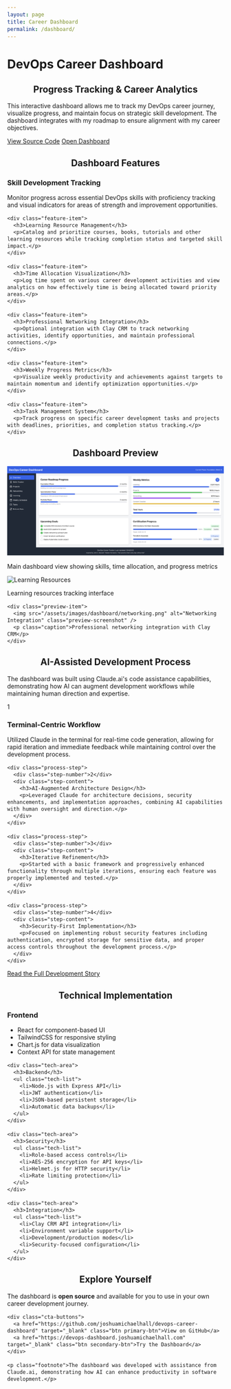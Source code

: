 ```yaml
---
layout: page
title: Career Dashboard
permalink: /dashboard/
---
```


# DevOps Career Dashboard

<div class="content-section with-divider">
  <h2 style="text-align: center;">Progress Tracking & Career Analytics</h2>
  <p class="section-intro-text">This interactive dashboard allows me to track my DevOps career journey, visualize progress, and maintain focus on strategic skill development. The dashboard integrates with my roadmap to ensure alignment with my career objectives.</p>
  
  <div class="dashboard-buttons">
    <a href="https://github.com/joshuamichaelhall/devops-career-dashboard" target="_blank" class="btn primary-btn">View Source Code</a>
    <a href="https://devops-dashboard.joshuamichaelhall.com" target="_blank" class="btn secondary-btn">Open Dashboard</a>
  </div>
</div>

<div class="content-section with-divider">
  <h2 style="text-align: center;">Dashboard Features</h2>
  
  <div class="features-grid">
    <div class="feature-item">
      <h3>Skill Development Tracking</h3>
      <p>Monitor progress across essential DevOps skills with proficiency tracking and visual indicators for areas of strength and improvement opportunities.</p>
    </div>
    
    <div class="feature-item">
      <h3>Learning Resource Management</h3>
      <p>Catalog and prioritize courses, books, tutorials and other learning resources while tracking completion status and targeted skill impact.</p>
    </div>
    
    <div class="feature-item">
      <h3>Time Allocation Visualization</h3>
      <p>Log time spent on various career development activities and view analytics on how effectively time is being allocated toward priority areas.</p>
    </div>
    
    <div class="feature-item">
      <h3>Professional Networking Integration</h3>
      <p>Optional integration with Clay CRM to track networking activities, identify opportunities, and maintain professional connections.</p>
    </div>
    
    <div class="feature-item">
      <h3>Weekly Progress Metrics</h3>
      <p>Visualize weekly productivity and achievements against targets to maintain momentum and identify optimization opportunities.</p>
    </div>
    
    <div class="feature-item">
      <h3>Task Management System</h3>
      <p>Track progress on specific career development tasks and projects with deadlines, priorities, and completion status tracking.</p>
    </div>
  </div>
</div>

<div class="content-section with-divider">
  <h2 style="text-align: center;">Dashboard Preview</h2>
  
  <div class="dashboard-preview">
    <img src="/assets/images/dashboard/dashboard-main.png" alt="DevOps Career Dashboard" class="dashboard-screenshot" />
    <p class="caption">Main dashboard view showing skills, time allocation, and progress metrics</p>
  </div>
  
  <div class="preview-grid">
    <div class="preview-item">
      <img src="/assets/images/dashboard/learning-resources.png" alt="Learning Resources" class="preview-screenshot" />
      <p class="caption">Learning resources tracking interface</p>
    </div>
    
    <div class="preview-item">
      <img src="/assets/images/dashboard/networking.png" alt="Networking Integration" class="preview-screenshot" />
      <p class="caption">Professional networking integration with Clay CRM</p>
    </div>
  </div>
</div>

<div class="content-section with-divider">
  <h2 style="text-align: center;">AI-Assisted Development Process</h2>
  
  <p class="section-intro-text">The dashboard was built using Claude.ai's code assistance capabilities, demonstrating how AI can augment development workflows while maintaining human direction and expertise.</p>
  
  <div class="process-steps">
    <div class="process-step">
      <div class="step-number">1</div>
      <div class="step-content">
        <h3>Terminal-Centric Workflow</h3>
        <p>Utilized Claude in the terminal for real-time code generation, allowing for rapid iteration and immediate feedback while maintaining control over the development process.</p>
      </div>
    </div>
    
    <div class="process-step">
      <div class="step-number">2</div>
      <div class="step-content">
        <h3>AI-Augmented Architecture Design</h3>
        <p>Leveraged Claude for architecture decisions, security enhancements, and implementation approaches, combining AI capabilities with human oversight and direction.</p>
      </div>
    </div>
    
    <div class="process-step">
      <div class="step-number">3</div>
      <div class="step-content">
        <h3>Iterative Refinement</h3>
        <p>Started with a basic framework and progressively enhanced functionality through multiple iterations, ensuring each feature was properly implemented and tested.</p>
      </div>
    </div>
    
    <div class="process-step">
      <div class="step-number">4</div>
      <div class="step-content">
        <h3>Security-First Implementation</h3>
        <p>Focused on implementing robust security features including authentication, encrypted storage for sensitive data, and proper access controls throughout the development process.</p>
      </div>
    </div>
  </div>
  
  <div class="read-more">
    <a href="/blog/2025/05/20/strategic-approach-to-devops-skills" class="btn primary-btn">Read the Full Development Story</a>
  </div>
</div>

<div class="content-section with-divider">
  <h2 style="text-align: center;">Technical Implementation</h2>
  
  <div class="tech-grid">
    <div class="tech-area">
      <h3>Frontend</h3>
      <ul class="tech-list">
        <li>React for component-based UI</li>
        <li>TailwindCSS for responsive styling</li>
        <li>Chart.js for data visualization</li>
        <li>Context API for state management</li>
      </ul>
    </div>
    
    <div class="tech-area">
      <h3>Backend</h3>
      <ul class="tech-list">
        <li>Node.js with Express API</li>
        <li>JWT authentication</li>
        <li>JSON-based persistent storage</li>
        <li>Automatic data backups</li>
      </ul>
    </div>
    
    <div class="tech-area">
      <h3>Security</h3>
      <ul class="tech-list">
        <li>Role-based access controls</li>
        <li>AES-256 encryption for API keys</li>
        <li>Helmet.js for HTTP security</li>
        <li>Rate limiting protection</li>
      </ul>
    </div>
    
    <div class="tech-area">
      <h3>Integration</h3>
      <ul class="tech-list">
        <li>Clay CRM API integration</li>
        <li>Environment variable support</li>
        <li>Development/production modes</li>
        <li>Security-focused configuration</li>
      </ul>
    </div>
  </div>
</div>

<div class="content-section">
  <h2 style="text-align: center;">Explore Yourself</h2>
  
  <div class="cta-container">
    <p>The dashboard is <strong>open source</strong> and available for you to use in your own career development journey.</p>
    
    <div class="cta-buttons">
      <a href="https://github.com/joshuamichaelhall/devops-career-dashboard" target="_blank" class="btn primary-btn">View on GitHub</a>
      <a href="https://devops-dashboard.joshuamichaelhall.com" target="_blank" class="btn secondary-btn">Try the Dashboard</a>
    </div>
    
    <p class="footnote">The dashboard was developed with assistance from Claude.ai, demonstrating how AI can enhance productivity in software development.</p>
  </div>
</div>